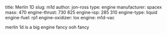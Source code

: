 title: Merlin 1D
slug: m1d
author: jon-ross
type: engine
manufacturer: spacex
mass: 470
engine-thrust: 730 825
engine-isp: 285 310
engine-type: liquid
engine-fuel: rp1
engine-oxidizer: lox
engine: m1d-vac

merlin 1d is a big engine fancy ooh fancy
